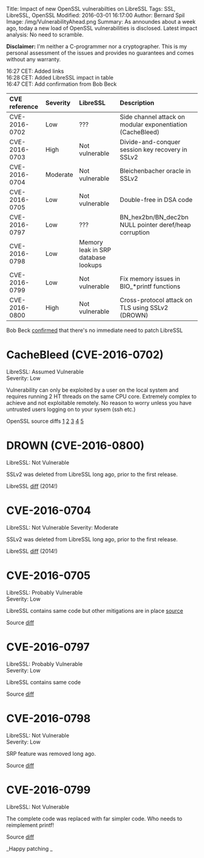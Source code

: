 ﻿Title: Impact of new OpenSSL vulnerabilties on LibreSSL
Tags: SSL, LibreSSL, OpenSSL
Modified: 2016-03-01 16:17:00
Author: Bernard Spil
Image: /img/VulnerabilityAhead.png
Summary: As announdes about a week ago, today a new load of OpenSSL vulnerabilities is disclosed. Latest impact analysis: No need to scramble.

**Disclaimer:** I'm neither a C-programmer nor a cryptographer. This is my personal assessment of the issues and provides no guarantees and comes without any warranty.

16:27 CET: Added links	
16:28 CET: Added LibreSSL impact in table	
16:47 CET: Add confirmation from Bob Beck

| CVE reference | Severity | LibreSSL | Description |
|:---|:---|:---|:---|
| CVE-2016-0702 | Low | ??? | Side channel attack on modular exponentiation (CacheBleed) |
| CVE-2016-0703 | High | Not vulnerable | Divide-and-conquer session key recovery in SSLv2 |
| CVE-2016-0704 | Moderate | Not vulnerable | Bleichenbacher oracle in SSLv2 |
| CVE-2016-0705 | Low | Not vulnerable | Double-free in DSA code	|
| CVE-2016-0797 | Low | ??? | BN_hex2bn/BN_dec2bn NULL pointer deref/heap corruption |
| CVE-2016-0798 | Low | Memory leak in SRP database lookups |
| CVE-2016-0799 | Low | Not vulnerable | Fix memory issues in BIO_*printf functions |
| CVE-2016-0800 | High | Not vulnerable | Cross-protocol attack on TLS using SSLv2 (DROWN) |

Bob Beck [confirmed](https://twitter.com/bob_beck/status/704693297583788032) that there's no immediate need to patch LibreSSL

# CacheBleed (CVE-2016-0702)

LibreSSL: Assumed Vulnerable	
Severity: Low

Vulnerability can only be exploited by a user on the local system and requires running 2 HT threads on the same CPU core. Extremely complex to achieve and not exploitable remotely. No reason to worry unless you have untrusted users logging on to your sysem (ssh etc.)

OpenSSL source diffs
[1](http://git.openssl.org/?p=openssl.git;a=commitdiff;h=d6482a82bc2228327aa4ba98aeeecd9979542a31)
[2](http://git.openssl.org/?p=openssl.git;a=commitdiff;h=5ea08bd2fe6538cbccd89f07e6f1cdd5d3e75e3f)
[3](http://git.openssl.org/?p=openssl.git;a=commitdiff;h=d6d422e1ec48fac1c6194ab672e320281a214a32)
[4](http://git.openssl.org/?p=openssl.git;a=commitdiff;h=8fc8f486f7fa098c9fbb6a6ae399e3c6856e0d87)
[5](http://git.openssl.org/?p=openssl.git;a=commitdiff;h=317be63875e59efa34be0075eaff3c033ef6969f)

# DROWN (CVE-2016-0800)

LibreSSL: Not Vulnerable	

SSLv2 was deleted from LibreSSL long ago, prior to the first release.

LibreSSL [diff](http://cvsweb.openbsd.org/cgi-bin/cvsweb/src/lib/libssl/src/ssl/ssl_txt.c.diff?r1=1.11&r2=1.12&f=h) (2014!)

# CVE-2016-0704

LibreSSL: Not Vulnerable
Severity: Moderate	

SSLv2 was deleted from LibreSSL long ago, prior to the first release.

LibreSSL [diff](http://cvsweb.openbsd.org/cgi-bin/cvsweb/src/lib/libssl/src/ssl/ssl_txt.c.diff?r1=1.11&r2=1.12&f=h) (2014!)

# CVE-2016-0705

LibreSSL: Probably Vulnerable	
Severity: Low

LibreSSL contains same code but other mitigations are in place [source](https://twitter.com/MiodVallat/status/704687807168684037)

Source [diff](http://git.openssl.org/?p=openssl.git;a=commitdiff;h=ab4a81f69ec88d06c9d8de15326b9296d7f498ed)

# CVE-2016-0797

LibreSSL: Probably Vulnerable	
Severity: Low

LibreSSL contains same code

Source [diff](http://git.openssl.org/?p=openssl.git;a=commitdiff;h=99ba9fd02fd481eb971023a3a0a251a37eb87e4c)

# CVE-2016-0798

LibreSSL: Not Vulnerable	
Severity: Low

SRP feature was removed long ago.

Source [diff](http://git.openssl.org/?p=openssl.git;a=commitdiff;h=380f18ed5f140e0ae1b68f3ab8f4f7c395658d9e)

# CVE-2016-0799

LibreSSL: Not Vulnerable	

The complete code was replaced with far simpler code. Who needs to reimplement printf!

Source [diff](http://git.openssl.org/?p=openssl.git;a=commitdiff;h=9cb177301fdab492e4cfef376b28339afe3ef663)
	
_Happy patching _
